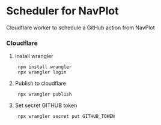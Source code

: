 # Scheduler for NavPlot

Cloudflare worker to schedule a GitHub action from NavPlot

### Cloudflare

1. Install wrangler

        npm install wrangler
        npx wrangler login

2. Publish to cloudflare

        npx wrangler publish

3. Set secret GITHUB token

        npx wrangler secret put GITHUB_TOKEN
